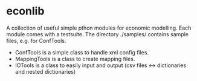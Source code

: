 econlib
=======

A collection of useful simple pthon modules for economic modelling. Each module comes with a testsuite. The directory ./samples/ contains sample files, e.g. for ConfTools.

* ConfTools is a simple class to handle xml config files.
* MappingTools is a class to create mapping files. 
* IOTools is a class to easily input and output (csv files <-> dictionaries and nested dictionaries)
